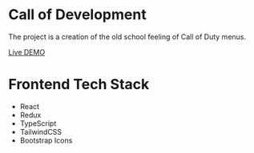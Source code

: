 # Call of Development

The project is a creation of the old school feeling of Call of Duty menus.

[Live DEMO](https://call-of-duty-xi.vercel.app/)

# Frontend Tech Stack

- React
- Redux
- TypeScript
- TailwindCSS
- Bootstrap Icons